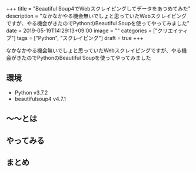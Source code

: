 +++
title = "Beautiful Soup4でWebスクレイピングしてデータをあつめてみた"
description = "なかなかやる機会無いでしょと思っていたWebスクレイピングですが、やる機会がきたのでPythonのBeautiful Soupを使ってやってみました"
date = 2019-05-19T14:29:13+09:00
image = ""
categories = ["クリエイティブ"]
tags = ["Python", "スクレイピング"]
draft = true
+++


なかなかやる機会無いでしょと思っていたWebスクレイピングですが、やる機会がきたのでPythonのBeautiful Soupを使ってやってみました


## 環境

- Python v3.7.2
- beautifulsoup4 v4.7.1

## 〜〜とは

## やってみる

## まとめ
